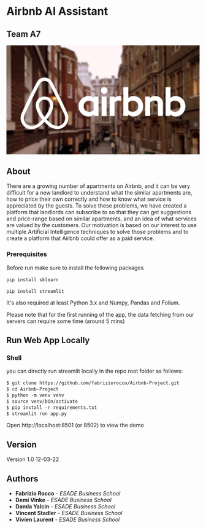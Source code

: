 # Airbnb AI Assistant

## Team A7

![alt text](https://github.com/fabriziorocco/Airbnb-Project/blob/main/data/pict.jpg?raw=true)

## About
There are a growing number of apartments on Airbnb, and it can be 
very difficult for a new landlord to understand what the similar apartments are, how to price their own correctly and how to know what service is appreciated by the guests. To solve these problems, we have created a platform that landlords can subscribe to so that they can get suggestions and price-range based on similar apartments, and an idea of what services are valued by the customers. Our motivation is based on our interest to use multiple Artificial Intelligence techniques to solve those problems and to create a platform that Airbnb could offer as a paid service.

### Prerequisites

Before run make sure to install the following packages

```
pip install sklearn
```
```
pip install streamlit
```

It's also required at least Python 3.x and Numpy, Pandas and Folium.

Please note that for the first running of the app, the data fetching from our servers can require some time (around 5 mins)

## Run Web App Locally 

### Shell

you can directly run streamlit locally in the repo root folder as follows:

```shell
$ git clone https://github.com/fabriziorocco/Airbnb-Project.git
$ cd Airbnb-Project
$ python -m venv venv
$ source venv/bin/activate
$ pip install -r requirements.txt
$ streamlit run app.py
```
Open http://localhost:8501 (or 8502) to view the demo


## Version

Version 1.0 12-03-22

## Authors

* **Fabrizio Rocco** - *ESADE Business School*
* **Demi Vinke** - *ESADE Business School*
* **Damla Yalcin** - *ESADE Business School*
* **Vincent Stadler** - *ESADE Business School*
* **Vivien Laurent** - *ESADE Business School*


